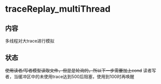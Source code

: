 # traceReplay_multiThread
## 内容
多线程对大trace进行模拟

## 状态
~~使用读者/写者模型读取文件，但是是轮询的，所以下一步需要加上cond~~
读者写者，当缓冲区中的未使用trace达到500后阻塞，使用到100时再唤醒
